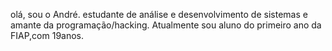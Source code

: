olá, sou o André.
estudante de análise e desenvolvimento de sistemas e
amante da programação/hacking.
Atualmente sou aluno do primeiro ano da FIAP,com 19anos.
